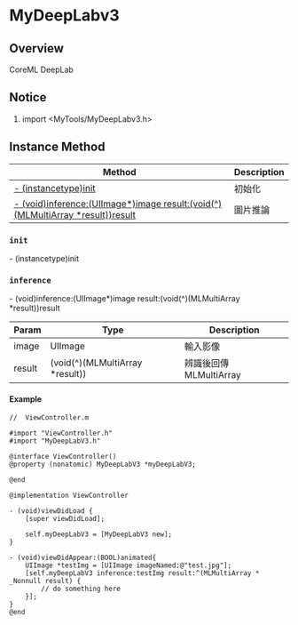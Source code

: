 # MyDeepLabv3

## Overview
CoreML DeepLab

## Notice
1. import <MyTools/MyDeepLabv3.h>

## Instance Method
|Method|Description|
|---|---|
|[- (instancetype)init](#init)|初始化|
|[- (void)inference:(UIImage*)image result:(void(^)(MLMultiArray *result))result](#inference)|圖片推論|

### ```init```
\- (instancetype)init

### ```inference```
\- (void)inference:(UIImage*)image result:(void(^)(MLMultiArray *result))result

|Param|Type|Description|
|---|---|---|
|image|UIImage|輸入影像|
|result|(void(^)(MLMultiArray *result))|辨識後回傳 MLMultiArray|

#### Example
```objectivec=
//  ViewController.m

#import "ViewController.h"
#import "MyDeepLabV3.h"

@interface ViewController()
@property (nonatomic) MyDeepLabV3 *myDeepLabV3;

@end

@implementation ViewController

- (void)viewDidLoad {
    [super viewDidLoad];
    
    self.myDeepLabV3 = [MyDeepLabV3 new];
}

- (void)viewDidAppear:(BOOL)animated{
    UIImage *testImg = [UIImage imageNamed:@"test.jpg"];
    [self.myDeepLabV3 inference:testImg result:^(MLMultiArray * _Nonnull result) {
        // do something here
    }];
}
@end

```
